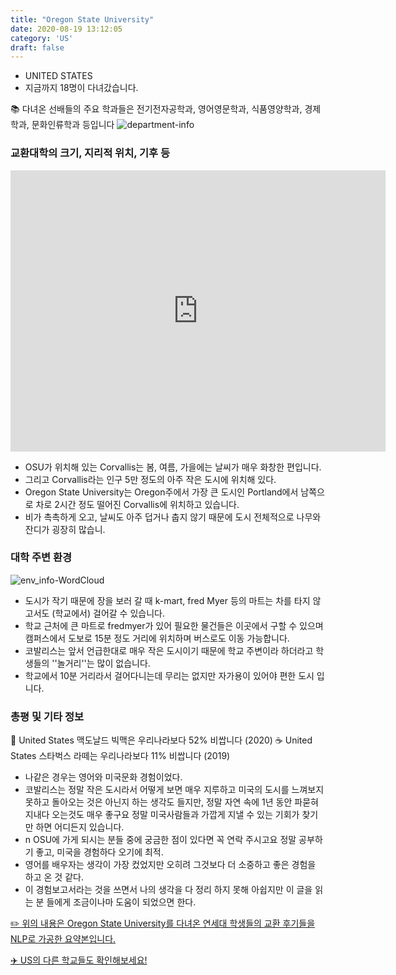 ```yaml
---
title: "Oregon State University"
date: 2020-08-19 13:12:05
category: 'US'
draft: false
---
```



* UNITED STATES
* 지금까지 18명이 다녀갔습니다. 

📚 다녀온 선배들의 주요 학과들은 전기전자공학과, 영어영문학과, 식품영양학과, 경제학과, 문화인류학과 등입니다
![department-info](../plots/US000140.png)
### 교환대학의 크기, 지리적 위치, 기후 등
<iframe
width="600"
height="450"
frameborder="0" style="border:0"
src="https://www.google.com/maps/embed/v1/place?key=AIzaSyC9e1AME-pVmWC4hBpFdu5S4dKzyepa3HQ&q=Oregon+State+University&center=44.5637806,-123.2794443&zoom=14" allowfullscreen>
</iframe>

* OSU가 위치해 있는 Corvallis는 봄, 여름, 가을에는 날씨가 매우 화창한 편입니다.
* 그리고 Corvallis라는 인구 5만 정도의 아주 작은 도시에 위치해 있다.
* Oregon State University는 Oregon주에서 가장 큰 도시인 Portland에서 남쪽으로 차로 2시간 정도 떨어진 Corvallis에 위치하고 있습니다.
* 비가 촉촉하게 오고, 날씨도 아주 덥거나 춥지 않기 때문에 도시 전체적으로 나무와 잔디가 굉장히 많습니.


### 대학 주변 환경

![env_info-WordCloud](../univ_wordclouds_okt/env_info/US000140_env_info_okt.png)

* 도시가 작기 때문에 장을 보러 갈 때 k-mart, fred Myer 등의 마트는 차를 타지 않고서도 (학교에서) 걸어갈 수 있습니다.
* 학교 근처에 큰 마트로 fredmyer가 있어 필요한 물건들은 이곳에서 구할 수 있으며 캠퍼스에서 도보로 15분 정도 거리에 위치하며 버스로도 이동 가능합니다.
* 코발리스는 앞서 언급한대로 매우 작은 도시이기 때문에 학교 주변이라 하더라고 학생들의 ''놀거리''는 많이 없습니다.
* 학교에서 10분 거리라서 걸어다니는데 무리는 없지만 자가용이 있어야 편한 도시 입니다.


### 총평 및 기타 정보 
🍔 United States 맥도날드 빅맥은 우리나라보다 52% 비쌉니다 (2020)
☕️ United States 스타벅스 라떼는 우리나라보다 11% 비쌉니다 (2019)
* 나같은 경우는 영어와 미국문화 경험이었다.
* 코발리스는 정말 작은 도시라서 어떻게 보면 매우 지루하고 미국의 도시를 느껴보지 못하고 돌아오는 것은 아닌지 하는 생각도 들지만, 정말 자연 속에 1년 동안 파묻혀 지내다 오는것도 매우 좋구요 정말 미국사람들과 가깝게 지낼 수 있는 기회가 찾기만 하면 어디든지 있습니다.
* n OSU에 가게 되시는 분들 중에 궁금한 점이 있다면 꼭 연락 주시고요 정말 공부하기 좋고, 미국을 경험하다 오기에 최적.
* 영어를 배우자는 생각이 가장 컸었지만 오히려 그것보다 더 소중하고 좋은 경험을 하고 온 것 같다.
* 이 경험보고서라는 것을 쓰면서 나의 생각을 다 정리 하지 못해 아쉽지만 이 글을 읽는 분 들에게 조금이나마 도움이 되었으면 한다.


[✏️ 위의 내용은 Oregon State University를 다녀온 연세대 학생들의 교환 후기들을 NLP로 가공한 요약본입니다.](http://oia.yonsei.ac.kr/partner/expReport.asp?ucode=US000140&bgbn=A)

[✈️ US의 다른 학교들도 확인해보세요!](https://yonsei-exchange.netlify.app/?category=US)
